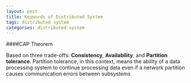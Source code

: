 ```yaml
---
layout: post
title: Keywords of Distributed System
tags: distributed system
categories: distributed system
---
```


####CAP Theorem

Based on three trade-offs: **Consistency**, **Availability**, and **Partition tolerance**. Partition tolerance, in this context, means the ability of a data processing system to continue processing data even if a network partition causes communication errors between subsystems
